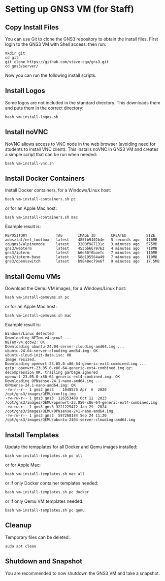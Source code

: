 # Setting up GNS3 VM (for Staff)

## Copy Install Files

You can use Git to clone the GNS3 repository to obtain the install files. First login to the GNS3 VM with Shell access. then run:

```
mkdir git
cd git
git clone https://github.com/steve-cqu/gns3.git
cd gns3/server/
```

Now you can run the following install scripts.

## Install Logos

Some logos are not included in the standard directory. This downloads them and puts them in the correct directory:

```
bash vm-install-logos.sh
```


## Install noVNC

NoVNC allows access to VNC node in the web browser (avoiding need for students to install VNC client). This installs noVNC in GNS3 VM and creates a simple script that can be run when needed:

```
bash vm-install-vnc.sh
```

## Install Docker Containers

Install Docker containers, for a Windows/Linux host:

```
bash vm-install-containers.sh pc
```

or for an Apple Mac host:

```
bash vm-install-containers.sh mac
```

Example result is:
```
REPOSITORY             TAG       IMAGE ID       CREATED         SIZE
adosztal/net_toolbox   latest    485fb9402b4e   5 seconds ago   416MB
cqugns3/alpinenode     latest    3200f987131c   3 minutes ago   575MB
gns3/webterm           latest    453bb6679762   4 minutes ago   718MB
gns3/ipterm            latest    b6e30f6baefc   7 minutes ago   110MB
gns3/ipterm-base       latest    58d195564a49   7 minutes ago   110MB
gns3/openvswitch       latest    b9848ec79e6f   9 minutes ago   17.5MB
```


## Install Qemu VMs

Download the Qemu VM images, for a Windows/Linux host:

```
bash vm-install-qemuvms.sh pc
```

or for an Apple Mac host:

```
bash vm-install-qemuvms.sh mac
```

Example result is:
```
Windows/Linux detected
Downloading NETem-v4.qcow2 ...
NETem-v4.qcow2: OK
Downloading ubuntu-24.04-server-cloudimg-amd64.img ...
ubuntu-24.04-server-cloudimg-amd64.img: OK
ubuntu-cloud-init-data.iso: OK
Image resized.
Downloading openwrt-23.05.0-x86-64-generic-ext4-combined.img ...
gzip: openwrt-23.05.0-x86-64-generic-ext4-combined.img.gz: decompression OK, trailing garbage ignored
openwrt-23.05.0-x86-64-generic-ext4-combined.img: OK
Downloading OPNsense-24.1-nano-amd64.img ...
OPNsense-24.1-nano-amd64.img: OK
-rw-r--r-- 1 gns3 gns3    1048576 Apr  6  2020 /opt/gns3/images/QEMU/config.img
-rw-rw-r-- 1 gns3 gns3  126353408 Oct 12  2023 /opt/gns3/images/QEMU/openwrt-23.050-x86-64-generic-ext4-combined.img
-rw-rw-r-- 1 gns3 gns3 3221225472 Jan 29  2024 /opt/gns3/images/QEMU/OPNsense-241-nano-amd64.img
-rw-rw-r-- 1 gns3 gns3  587268184 Sep 24 11:20 /opt/gns3/images/QEMU/ubuntu-2404-server-cloudimg-amd64.img
```

## Install Templates

Update the tempplates for all Docker and Qemu images installed:

```
bash vm-install-templates.sh pc all
```

or for Apple Mac:

```
bash vm-install-templates.sh mac all
```


or if only Docker container templates needed:

```
bash vm-install-templates.sh pc docker
```

or if only Qemu VM templates needed:

```
bash vm-install-templates.sh pc qemu
```

## Cleanup

Temporary files can be deleted:
```
sudo apt clean
```

## Shutdown and Snapshot

You are recommended to now shutdown the GNS3 VM and take a snapshot.